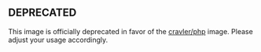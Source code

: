 ## DEPRECATED

This image is officially deprecated in favor of the [cravler/php](https://hub.docker.com/r/cravler/php/) image. Please adjust your usage accordingly.
